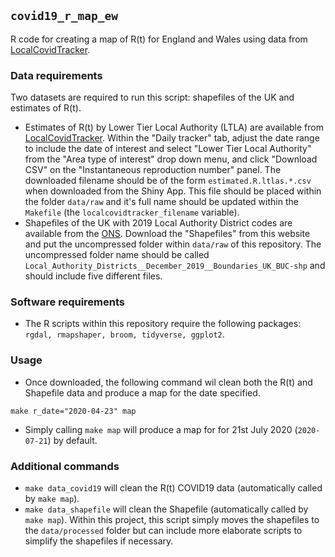 `covid19_r_map_ew`
-----------------

R code for creating a map of R(t) for England and Wales using data from [LocalCovidTracker](https://bdi-pathogens.shinyapps.io/LocalCovidTracker/).  


### Data requirements

Two datasets are required to run this script: shapefiles of the UK and estimates of R(t).  

* Estimates of R(t) by Lower Tier Local Authority (LTLA) are available from [LocalCovidTracker](https://bdi-pathogens.shinyapps.io/LocalCovidTracker/).  Within the "Daily tracker" tab, adjust the date range to include the date of interest and select "Lower Tier Local Authority" from the "Area type of interest" drop down menu, and click "Download CSV" on the "Instantaneous reproduction number" panel.  The downloaded filename should be of the form `estimated.R.ltlas.*.csv` when downloaded from the Shiny App.  This file should be placed within the folder `data/raw` and it's full name should be updated within the `Makefile` (the `localcovidtracker_filename` variable).  
* Shapefiles of the UK with 2019 Local Authority District codes are available from the [ONS](https://geoportal.statistics.gov.uk/datasets/3a4fa2ce68f642e399b4de07643eeed3_0).  Download the "Shapefiles" from this website and put the uncompressed folder within `data/raw` of this repository.  The uncompressed folder name should be called `Local_Authority_Districts__December_2019__Boundaries_UK_BUC-shp` and should include five different files.  


### Software requirements

* The R scripts within this repository require the following packages: `rgdal, rmapshaper, broom, tidyverse, ggplot2`.  


### Usage


* Once downloaded, the following command wil clean both the R(t) and Shapefile data and produce a map for the date specified.  
```
make r_date="2020-04-23" map
```

* Simply calling `make map` will produce a map for for 21st July 2020 (`2020-07-21`) by default.  


### Additional commands

* `make data_covid19` will clean the R(t) COVID19 data (automatically called by `make map`).  
* `make data_shapefile` will clean the Shapefile (automatically called by `make map`).  Within this project, this script simply moves the shapefiles to the `data/processed` folder but can include more elaborate scripts to simplify the shapefiles if necessary.  

